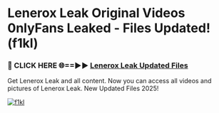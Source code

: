 # Lenerox Leak Original Videos 0nlyFans Leaked - Files Updated! (f1kl)

<h3>🔴 CLICK HERE 🌐==►► <a href="https://tinyurl.com/ms9xzufz" rel="nofollow">Lenerox Leak Updated Files</a></h3>

Get Lenerox Leak and all content. Now you can access all videos and pictures of Lenerox Leak. New Updated Files 2025!

[![f1kl](https://i.imgur.com/ppqm5kG.gif)](https://tinyurl.com/ms9xzufz)
